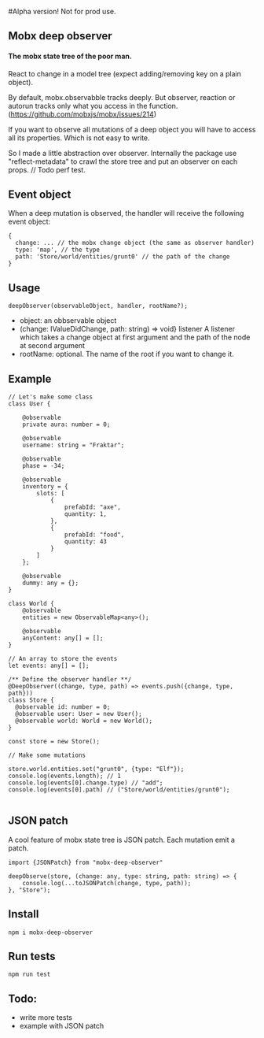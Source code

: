 #Alpha version! Not for prod use.

## Mobx deep observer 

#### The mobx state tree of the poor man.

React to change in a model tree (expect adding/removing key on a plain object).

By default, mobx.observabble tracks deeply. But observer, reaction or autorun tracks only what you access in the function. (https://github.com/mobxjs/mobx/issues/214)

If you want to observe all mutations of a deep object you will have to access all its properties. Which is not easy to write.

So I made a little abstraction over observer. Internally the package use "reflect-metadata" to crawl the store tree and put an observer on each props. // Todo perf test.

## Event object

When a deep mutation is observed, the handler will receive the following event object:

```
{
  change: ... // the mobx change object (the same as observer handler)
  type: 'map', // the type
  path: 'Store/world/entities/grunt0' // the path of the change 
}

``` 

## Usage

`deepObserver(observableObject, handler, rootName?);`

- object: an obbservable object
- (change: IValueDidChange<T>, path: string) => void} listener A listener which takes a change object at first argument and the path of the node at second argument
- rootName: optional. The name of the root if you want to change it.

## Example

```
// Let's make some class 
class User {

    @observable
    private aura: number = 0;

    @observable
    username: string = "Fraktar";

    @observable
    phase = -34;

    @observable
    inventory = {
        slots: [
            {
                prefabId: "axe",
                quantity: 1,
            },
            {
                prefabId: "food",
                quantity: 43
            }
        ]
    };

    @observable
    dummy: any = {};
}
  
class World {
    @observable
    entities = new ObservableMap<any>();

    @observable
    anyContent: any[] = [];
}
  
// An array to store the events
let events: any[] = [];
  
/** Define the observer handler **/
@DeepObserver((change, type, path) => events.push({change, type, path}))
class Store {
  @observable id: number = 0;
  @observable user: User = new User();
  @observable world: World = new World();
}
  
const store = new Store();

// Make some mutations

store.world.entities.set("grunt0", {type: "Elf"});
console.log(events.length); // 1
console.log(events[0].change.type) // "add";
console.log(events[0].path) // ("Store/world/entities/grunt0");
  
```

## JSON patch

A cool feature of mobx state tree is JSON patch. Each mutation emit a patch.

```
import {JSONPatch} from "mobx-deep-observer"

deepObserve(store, (change: any, type: string, path: string) => {
    console.log(...toJSONPatch(change, type, path));
}, "Store");

```


## Install

`npm i mobx-deep-observer`

## Run tests

`npm run test`

## Todo:
- write more tests
- example with JSON patch